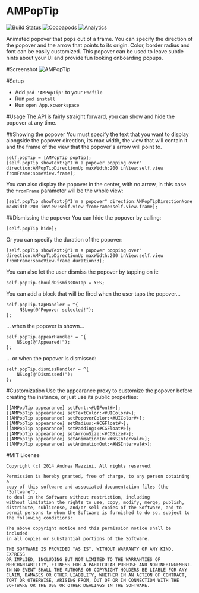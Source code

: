 AMPopTip
========

[![Build Status](https://travis-ci.org/andreamazz/AMPopTip.png)](https://travis-ci.org/andreamazz/AMPopTip)
[![Cocoapods](https://cocoapod-badges.herokuapp.com/v/AMPopTip/badge.png)](http://cocoapods.org/?q=ampoptip)
[![Analytics](https://ga-beacon.appspot.com/UA-42282237-8/AMPopTip/README)](https://github.com/igrigorik/ga-beacon)


Animated popover that pops out of a frame. You can specify the direction of the popover and the arrow that points to its origin. Color, border radius and font can be easily customized. 
This popover can be used to leave subtle hints about your UI and provide fun looking onboarding popups.


#Screenshot
![AMPopTip](https://raw.githubusercontent.com/andreamazz/AMPopTip/master/screenshot.gif)



#Setup
* Add ```pod 'AMPopTip'``` to your ```Podfile```
* Run ```pod install```
* Run ```open App.xcworkspace```

#Usage
The API is fairly straight forward, you can show and hide the popover at any time.

##Showing the popover
You must specify the text that you want to display alongside the popover direction, its max width, the view that will contain it and the frame of the view that the popover's arrow will point to.
```objc
self.popTip = [AMPopTip popTip];
[self.popTip showText:@"I'm a popover popping over" direction:AMPopTipDirectionUp maxWidth:200 inView:self.view fromFrame:someView.frame];
```
You can also display the popover in the center, with no arrow, in this case the `fromFrame` parameter will be the whole view:
```objc
[self.popTip showText:@"I'm a popover" direction:AMPopTipDirectionNone maxWidth:200 inView:self.view fromFrame:self.view.frame];
```

##Dismissing the popover
You can hide the popover by calling:
```objc
[self.popTip hide];
```
Or you can specify the duration of the popover:
```objc
[self.popTip showText:@"I'm a popover popping over" direction:AMPopTipDirectionUp maxWidth:200 inView:self.view fromFrame:someView.frame duration:3];
```
You can also let the user dismiss the popover by tapping on it:
```objc
self.popTip.shouldDismissOnTap = YES;
```
You can add a block that will be fired when the user taps the popover...
```objc
self.popTip.tapHandler = ^{
     NSLog(@"Popover selected!");
};
```
... when the popover is shown...
```objc
self.popTip.appearHandler = ^{
    NSLog(@"Appeared!");
};
```

... or when the popover is dismissed:
```objc
self.popTip.dismissHandler = ^{
    NSLog(@"Dismissed!");
};
```

#Customization
Use the appearance proxy to customize the popover before creating the instance, or just use its public properties:
```objc
[[AMPopTip appearance] setFont:<#UIFont#>];
[[AMPopTip appearance] setTextColor:<#UIColor#>];
[[AMPopTip appearance] setPopoverColor:<#UIColor#>];
[[AMPopTip appearance] setRadius:<#CGFloat#>];
[[AMPopTip appearance] setPadding:<#CGFloat#>];
[[AMPopTip appearance] setArrowSize:<#CGSize#>];
[[AMPopTip appearance] setAnimationIn:<#NSInterval#>];
[[AMPopTip appearance] setAnimationOut:<#NSInterval#>];
```

#MIT License

	Copyright (c) 2014 Andrea Mazzini. All rights reserved.

	Permission is hereby granted, free of charge, to any person obtaining a
	copy of this software and associated documentation files (the "Software"),
	to deal in the Software without restriction, including
	without limitation the rights to use, copy, modify, merge, publish,
	distribute, sublicense, and/or sell copies of the Software, and to
	permit persons to whom the Software is furnished to do so, subject to
	the following conditions:

	The above copyright notice and this permission notice shall be included
	in all copies or substantial portions of the Software.

	THE SOFTWARE IS PROVIDED "AS IS", WITHOUT WARRANTY OF ANY KIND, EXPRESS
	OR IMPLIED, INCLUDING BUT NOT LIMITED TO THE WARRANTIES OF
	MERCHANTABILITY, FITNESS FOR A PARTICULAR PURPOSE AND NONINFRINGEMENT.
	IN NO EVENT SHALL THE AUTHORS OR COPYRIGHT HOLDERS BE LIABLE FOR ANY
	CLAIM, DAMAGES OR OTHER LIABILITY, WHETHER IN AN ACTION OF CONTRACT,
	TORT OR OTHERWISE, ARISING FROM, OUT OF OR IN CONNECTION WITH THE
	SOFTWARE OR THE USE OR OTHER DEALINGS IN THE SOFTWARE.
	
